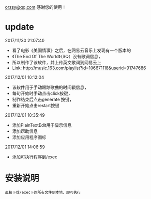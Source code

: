 

orzsy@qq.com
感谢您的使用！

# update


2017/11/30 21:07:40
-    看了电影《美国情事》之后，在网易云音乐上发现有一个版本的
-    《The End Of The World》（SQ）没有歌词信息，
-    所以制作了该软件，并上传英文歌词到网易云上
-    Link: http://music.163.com/playlist?id=106671118&userid=91747686
   
2017/12/01 10:12:04
-    该软件用于手动跟踪歌曲的时间戳信息，
-    每句开始时手动点击click按键，
-    制作结束后点击generate 按键，
-    重新开始点击restart按键

2017/12/01 10:35:49
-   添加PlainTextEdit用于显示信息
-    添加帮助信息
-    添加应用程序图标

2017/12/01 14:06:59
- 添加可执行程序到/exec

# 安装说明
`直接下载/exec下的所有文件到本地，即可执行`
